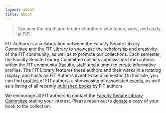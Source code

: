 ```yaml
---
layout: about
title: About
---
```

> Discover the depth and breath of authors who teach, work, and study at FIT!  

FIT Authors is a collaboration between the Faculty Senate Library Committee and the FIT Library to showcase the scholarship and creativity of the FIT community, as well as to promote our collections. Each semester, the Faculty Senate Library Committee collects submissions from authors within the FIT community (faculty, staff, and alumni) to create informative profiles. The FIT Library features these authors and their works in a rotating display, and hosts an FIT Authors event twice a semester. On this site, you can find [profiles](/profiles/) of FIT authors, a showcasing of associated [events](/events/), as well as a listing of all recently [published books](/publications/) by FIT authors.

We encourage all FIT authors to contact the [Faculty Senate Library Committee](fs_library_committee@fitnyc.edu) stating your interest.  Please reach out to [donate](libacquisition@fitnyc.edu) a copy of your book to the collection.
